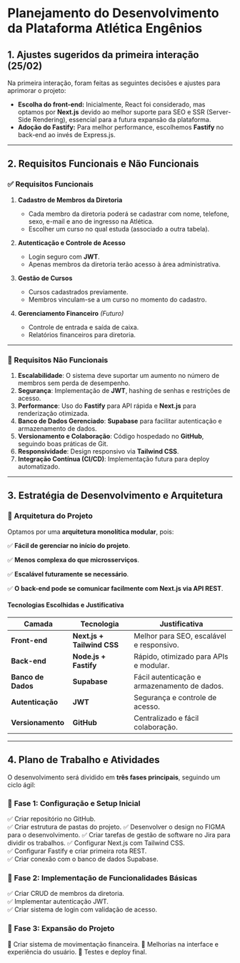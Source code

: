# Planejamento do Desenvolvimento da Plataforma Atlética Engênios

## **1. Ajustes sugeridos da primeira interação (25/02)**
Na primeira interação, foram feitas as seguintes decisões e ajustes para aprimorar o projeto:

- **Escolha do front-end:** Inicialmente, React foi considerado, mas optamos por **Next.js** devido ao melhor suporte para SEO e SSR (Server-Side Rendering), essencial para a futura expansão da plataforma.
- **Adoção do Fastify:** Para melhor performance, escolhemos **Fastify** no back-end ao invés de Express.js.

---

## **2. Requisitos Funcionais e Não Funcionais**

### **✅ Requisitos Funcionais**

1. **Cadastro de Membros da Diretoria**
   - Cada membro da diretoria poderá se cadastrar com nome, telefone, sexo, e-mail e ano de ingresso na Atlética.
   - Escolher um curso no qual estuda (associado a outra tabela).
   
2. **Autenticação e Controle de Acesso**
   - Login seguro com **JWT**.
   - Apenas membros da diretoria terão acesso à área administrativa.
   
3. **Gestão de Cursos**
   - Cursos cadastrados previamente.
   - Membros vinculam-se a um curso no momento do cadastro.
   
4. **Gerenciamento Financeiro** *(Futuro)*
   - Controle de entrada e saída de caixa.
   - Relatórios financeiros para diretoria.

---

### **🚀 Requisitos Não Funcionais**

1. **Escalabilidade**: O sistema deve suportar um aumento no número de membros sem perda de desempenho.
2. **Segurança**: Implementação de **JWT**, hashing de senhas e restrições de acesso.
3. **Performance**: Uso do **Fastify** para API rápida e **Next.js** para renderização otimizada.
4. **Banco de Dados Gerenciado**: **Supabase** para facilitar autenticação e armazenamento de dados.
5. **Versionamento e Colaboração**: Código hospedado no **GitHub**, seguindo boas práticas de Git.
6. **Responsividade**: Design responsivo via **Tailwind CSS**.
7. **Integração Contínua (CI/CD)**: Implementação futura para deploy automatizado.

---

## **3. Estratégia de Desenvolvimento e Arquitetura**

### **📌 Arquitetura do Projeto**
Optamos por uma **arquitetura monolítica modular**, pois:

✅ **Fácil de gerenciar no início do projeto**.

✅ **Menos complexa do que microsserviços**.

✅ **Escalável futuramente se necessário**.

✅ **O back-end pode se comunicar facilmente com Next.js via API REST**.


#### **Tecnologias Escolhidas e Justificativa**

| Camada | Tecnologia | Justificativa |
|--------|-------------|-----------------|
| **Front-end** | **Next.js + Tailwind CSS** | Melhor para SEO, escalável e responsivo. |
| **Back-end** | **Node.js + Fastify** | Rápido, otimizado para APIs e modular. |
| **Banco de Dados** | **Supabase** | Fácil autenticação e armazenamento de dados. |
| **Autenticação** | **JWT** | Segurança e controle de acesso. |
| **Versionamento** | **GitHub** | Centralizado e fácil colaboração. |


---

## **4. Plano de Trabalho e Atividades**

O desenvolvimento será dividido em **três fases principais**, seguindo um ciclo ágil:

### 📆 **Fase 1: Configuração e Setup Inicial**
✅ Criar repositório no GitHub.  
✅ Criar estrutura de pastas do projeto. 
✅ Desenvolver o design no FIGMA para o desenvolvimento.
✅ Criar tarefas de gestão de software no Jira para dividir os trabalhos.
✅ Configurar Next.js com Tailwind CSS.  
✅ Configurar Fastify e criar primeira rota REST.  
✅ Criar conexão com o banco de dados Supabase.  


### 📆 **Fase 2: Implementação de Funcionalidades Básicas**
✅ Criar CRUD de membros da diretoria.  
✅ Implementar autenticação JWT.  
✅ Criar sistema de login com validação de acesso.  

### 📆 **Fase 3: Expansão do Projeto**
🔲 Criar sistema de movimentação financeira.
🔲 Melhorias na interface e experiência do usuário.
🔲 Testes e deploy final.
